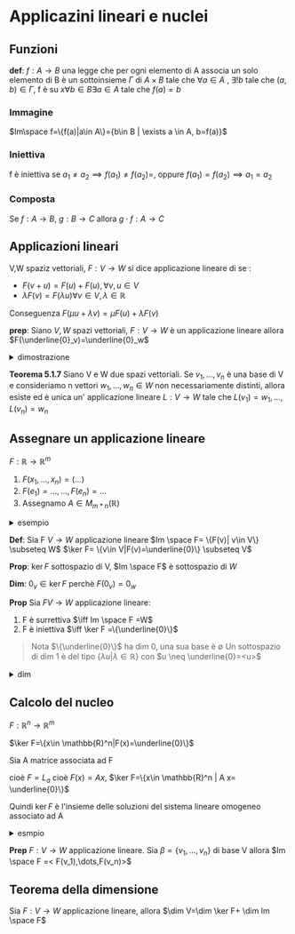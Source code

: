 # Applicazini lineari e nuclei

## Funzioni

**def**: $f:A \to B$ una legge che per ogni elemento di A associa un solo elemento di B è un sottoinsieme $\Gamma$ di $A\times B$ tale che $\forall a \in A$ , $\exists ! b$ tale che $(a,b) \in \Gamma$, f è su $x \forall b \in B \exists a \in A$ tale che $f(a)=b$

### Immagine

$Im\space f=\{f(a)|a\in A\}={b\in B | \exists a \in A, b=f(a)}$

### Iniettiva
f è iniettiva se $a_1 \neq a_2 \implies f(a_1)\neq f(a_2)=$, oppure  $f(a_1)= f(a_2) \implies a_1 = a_2$

### Composta

Se  $f: A \to B$, $g:B \to C$ allora $g \cdot f: A \to C$ 


## Applicazioni lineari 

V,W spaziz vettoriali, $F: V \to W$ si dice applicazione lineare di  se :
- $F(v+u)=F(u)+F(u), \forall v,u \in V$ 
- $\lambda F(v)=F(\lambda u)\forall v \in V, \lambda \in \mathbb{R}$

Conseguenza $F(\mu u+ \lambda v)=\mu F(u)+ \lambda F(v)$


**prep**: Siano $V,W$ spazi vettoriali, $F: V \to W$ è un applicazione lineare allora $F(\underline{0}_v)=\underline{0}_w$

<details>
<summary>
dimostrazione
</summary>

$F(0_v)=F(0 \times 0_v)=0 F(0_v)=0_w$

</details>

**Teorema 5.1.7** Siano V e W due spazi vettoriali. Se $v_1,\dots,v_n$ è una base di V e consideriamo n vettori $w_1,\dots,w_n \in W$ non necessariamente distinti, allora esiste ed è unica un' applicazione lineare $L:V\to W$ tale che $L(v_1)=w_1,\dots,L(v_n)=w_n$


## Assegnare un applicazione lineare

$F: \mathbb{R} \to \mathbb{R}^m$

1. $F(x_1,\dots,x_n)=(\dots)$
2. $F(e_1)=\dots, \dots,F(e_n)=\dots$
3. Assegnamo $A \in M_{m * n }(\mathbb{R})$


<details>
<summary>
esempio
</summary>

Primo modo:   
$(5e_1+3e_2, ,-e_2, e_1-e_2)$


Secondo modo   

$F(e_1)=5e_1+3e_2$
$F(e_2)=-e_2$
$F(e_3)=e_1-e_2$


Terzo modo   

$A= \begin{pmatrix} 5 & 0 & 1 \\ 3 & -1 & -1 \end{pmatrix}$

</details>


**Def**: Sia F $V \to W$ applicazione lineare 
$Im \space F= \{F(v)| v\in V\} \subseteq W$
$\ker F= \{v\in V|F(v)=\underline{0}\} \subseteq V$


**Prop**: $\ker F$ sottospazio di V, $Im \space F$ è sottospazio di $W$

**Dim**: $0_v \in \ker F$  perchè $F(0_v)=0_w$



**Prop** Sia $F V \to W$ applicazione lineare:
1. F è surrettiva $\iff Im \space F =W$
2. F è iniettiva $\iff \ker  F =\{\underline{0}\}$

> Nota $\{\underline{0}\}$ ha dim 0, una sua base è $\emptyset$
> Un sottospazio di dim 1 è del tipo $\{\lambda u |\lambda \in \mathbb{R}\}$ con $u \neq \underline{0}=<u>$ 


<details>
<summary>
dim
</summary>
	

Supponiamo che F è iniettiva mostriamo che $\ker F =\{\underline{0}\}$ ricordiamo che F è iniettiva se $F(u)=F(v)\implies u=v$

</details>



## Calcolo del nucleo 

$F:\mathbb{R}^n  \to \mathbb{R}^m$

$\ker F=\{x\in \mathbb{R}^n|F(x)=\underline{0}\}$

Sia A matrice associata ad F

cioè $F=L_a$ cioè $F(x)=Ax$, $\ker F=\{x\in \mathbb{R}^n | A x= \underline{0}\}$


Quindi $\ker F$ è l'insieme delle soluzioni del sistema lineare omogeneo associato ad A


<details>
<summary>
esmpio
</summary>

Sia $F :\mathbb{R}^3 \to \mathbb{R}^3$ definita da:
- $F(e_1)=e_1-e_2+2e_3=(1,-1,2)$
- $F(e_2)=e_1+e_2-e_3=(1,1,-1)$
- $F(e_3)=2e_2+e_3=(2,0,1)$


$A=\begin{pmatrix}F(e_1) & F(e_2) &F(e_3) \\\ 1 & 1 & 2 \\ 1 & 1 &0 \\ 2 & -1 & 1\end{pmatrix}$


$\ker F={x \in \mathbb{R}^3| F(x)=\underline{0}}$= ${x \in \mathbb{R}^3| A x= \underline{0}}$


</details>


**Prep** $F:V\to W$ applicazione lineare. Sia $\beta = \{v_1,\dots,v_n\}$ di base V allora $Im \space F =< F(v_1),\dots,F(v_n)>$



## Teorema della dimensione


Sia $F:V \to W$ applicazione lineare, allora $\dim V=\dim \ker F+ \dim Im \space F$









